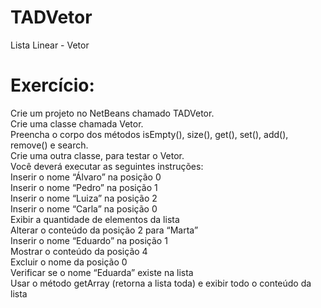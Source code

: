 # TADVetor
Lista Linear - Vetor 

# Exercício: 
Crie um projeto no NetBeans chamado TADVetor. <br />
Crie uma classe chamada Vetor. <br />
Preencha o corpo dos métodos isEmpty(), size(), get(), set(), add(), remove() e search. <br />
Crie uma outra classe, para testar o Vetor. <br />
Você deverá executar as seguintes instruções: <br />
  Inserir o nome “Álvaro” na posição 0 <br />
  Inserir o nome “Pedro” na posição 1 <br />
  Inserir o nome “Luiza” na posição 2 <br />
  Inserir o nome “Carla” na posição 0 <br />
  Exibir a quantidade de elementos da lista <br />
  Alterar o conteúdo da posição 2 para “Marta” <br />
  Inserir o nome “Eduardo” na posição 1 <br />
  Mostrar o conteúdo da posição 4 <br />
  Excluir o nome da posição 0 <br />
  Verificar se o nome “Eduarda” existe na lista <br />
  Usar o método getArray (retorna a lista toda) e exibir todo o conteúdo da lista 
